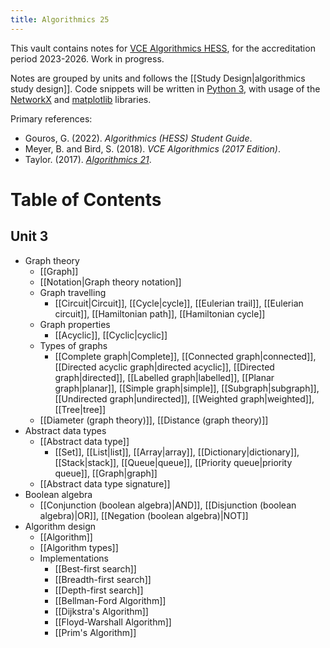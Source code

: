 ```yaml
---
title: Algorithmics 25
---
```

This vault contains notes for [VCE Algorithmics HESS](https://www.vcaa.vic.edu.au/curriculum/vce/vce-study-designs/algorithmics/Pages/Index.aspx), for the accreditation period 2023-2026. Work in progress.

Notes are grouped by units and follows the [[Study Design|algorithmics study design]]. Code snippets will be written in [Python 3](https://www.python.org/downloads/), with usage of the [NetworkX](https://networkx.org) and [matplotlib](https://matplotlib.org) libraries.

Primary references:
- Gouros, G. (2022). _Algorithmics (HESS) Student Guide_.
- Meyer, B. and Bird, S. (2018). _VCE Algorithmics (2017 Edition)_.
- Taylor. (2017). [*Algorithmics 21*](https://algo-21.vercel.app).
# Table of Contents
## Unit 3
- Graph theory
	- [[Graph]]
	- [[Notation|Graph theory notation]]
	- Graph travelling
		- [[Circuit|Circuit]], [[Cycle|cycle]], [[Eulerian trail]], [[Eulerian circuit]], [[Hamiltonian path]], [[Hamiltonian cycle]]
	- Graph properties
		- [[Acyclic]], [[Cyclic|cyclic]]
	- Types of graphs
		- [[Complete graph|Complete]], [[Connected graph|connected]], [[Directed acyclic graph|directed acyclic]], [[Directed graph|directed]], [[Labelled graph|labelled]], [[Planar graph|planar]], [[Simple graph|simple]], [[Subgraph|subgraph]], [[Undirected graph|undirected]], [[Weighted graph|weighted]], [[Tree|tree]]
	- [[Diameter (graph theory)]], [[Distance (graph theory)]]
- Abstract data types
	- [[Abstract data type]] 
		- [[Set]], [[List|list]], [[Array|array]], [[Dictionary|dictionary]], [[Stack|stack]], [[Queue|queue]], [[Priority queue|priority queue]], [[Graph|graph]]
	- [[Abstract data type signature]]
- Boolean algebra
	- [[Conjunction (boolean algebra)|AND]], [[Disjunction (boolean algebra)|OR]], [[Negation (boolean algebra)|NOT]]
- Algorithm design
	- [[Algorithm]]
	- [[Algorithm types]]
	- Implementations
		- [[Best-first search]]
		- [[Breadth-first search]]
		- [[Depth-first search]]
		- [[Bellman-Ford Algorithm]]
		- [[Dijkstra's Algorithm]]
		- [[Floyd-Warshall Algorithm]]
		- [[Prim's Algorithm]]